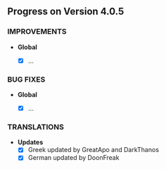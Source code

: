 ## Progress on Version 4.0.5


### IMPROVEMENTS
- **Global**
	- [x] ...


### BUG FIXES
- **Global**
	- [x] ...


### TRANSLATIONS
- **Updates**
	- [x] Greek updated by GreatApo and DarkThanos
	- [x] German updated by DoonFreak
